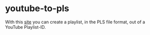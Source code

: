 # youtube-to-pls
With this [site](https://marcgamesons.github.io/youtube-to-pls/) you can create a playlist, in the PLS file format, out of a YouTube Playlist-ID.
